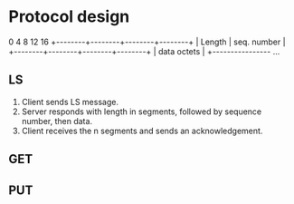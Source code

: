 # Protocol design

0        4        8        12       16 
+--------+--------+--------+--------+ 
|      Length     |    seq. number  | 
+--------+--------+--------+--------+ 
|            data octets            |
+---------------- ...                 


## LS

1. Client sends LS message.
2. Server responds with length in segments, followed by sequence number, then data.
3. Client receives the n segments and sends an acknowledgement.


## GET



## PUT
